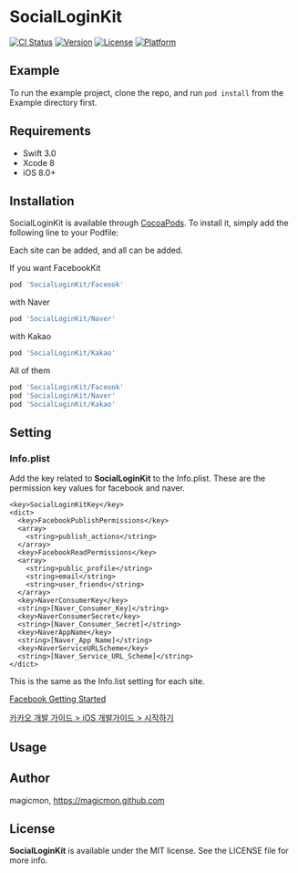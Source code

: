# SocialLoginKit

[![CI Status](http://img.shields.io/travis/magicmon/SocialLoginKit.svg?style=flat)](https://travis-ci.org/magicmon/SocialLoginKit)
[![Version](https://img.shields.io/cocoapods/v/SocialLoginKit.svg?style=flat)](http://cocoapods.org/pods/SocialLoginKit)
[![License](https://img.shields.io/cocoapods/l/SocialLoginKit.svg?style=flat)](http://cocoapods.org/pods/SocialLoginKit)
[![Platform](https://img.shields.io/cocoapods/p/SocialLoginKit.svg?style=flat)](http://cocoapods.org/pods/SocialLoginKit)

## Example

To run the example project, clone the repo, and run `pod install` from the Example directory first.

## Requirements

* Swift 3.0
* Xcode 8
* iOS 8.0+

## Installation

SocialLoginKit is available through [CocoaPods](http://cocoapods.org). To install
it, simply add the following line to your Podfile:


Each site can be added, and all can be added.

If you want FacebookKit
```ruby
pod 'SocialLoginKit/Faceook'
```

with Naver
```ruby
pod 'SocialLoginKit/Naver'
```

with Kakao
```ruby
pod 'SocialLoginKit/Kakao'
```

All of them
```ruby
pod 'SocialLoginKit/Faceook'
pod 'SocialLoginKit/Naver'
pod 'SocialLoginKit/Kakao'

```

## Setting

### Info.plist

Add the key related to **SocialLoginKit** to the Info.plist. These are the permission key values for facebook and naver.

```
<key>SocialLoginKitKey</key>
<dict>
  <key>FacebookPublishPermissions</key>
  <array>
    <string>publish_actions</string>
  </array>
  <key>FacebookReadPermissions</key>
  <array>
    <string>public_profile</string>
    <string>email</string>
    <string>user_friends</string>
  </array>
  <key>NaverConsumerKey</key>
  <string>[Naver_Consumer_Key]</string>
  <key>NaverConsumerSecret</key>
  <string>[Naver_Consumer_Secret]</string>
  <key>NaverAppName</key>
  <string>[Naver_App_Name]</string>
  <key>NaverServiceURLScheme</key>
  <string>[Naver_Service_URL_Scheme]</string>
</dict>
```

This is the same as the Info.list setting for each site.

[Facebook Getting Started](https://developers.facebook.com/docs/ios/getting-started)

[카카오 개발 가이드 > iOS 개발가이드 > 시작하기](https://developers.kakao.com/docs/ios#시작하기-개발환경-구성)

## Usage


## Author

magicmon, https://magicmon.github.com 

## License

**SocialLoginKit** is available under the MIT license. See the LICENSE file for more info.
